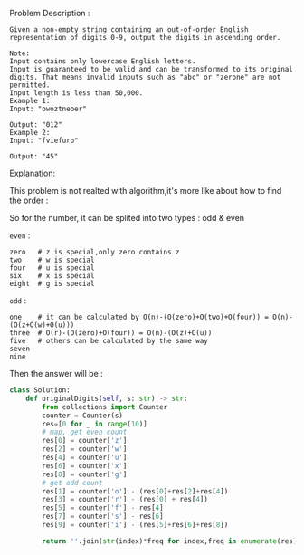 Problem Description : 

```
Given a non-empty string containing an out-of-order English representation of digits 0-9, output the digits in ascending order.

Note:
Input contains only lowercase English letters.
Input is guaranteed to be valid and can be transformed to its original digits. That means invalid inputs such as "abc" or "zerone" are not permitted.
Input length is less than 50,000.
Example 1:
Input: "owoztneoer"

Output: "012"
Example 2:
Input: "fviefuro"

Output: "45"

```

Explanation: 

This problem is not realted with algorithm,it's more like about how to find the order :

So for the number, it can be splited into two types : odd & even

`even` :

```
zero   # z is special,only zero contains z
two    # w is special
four   # u is special
six    # x is special
eight  # g is special
```

`odd` :

```
one    # it can be calculated by O(n)-(O(zero)+O(two)+O(four)) = O(n)-(O(z+O(w)+O(u)))
three  # O(r)-(O(zero)+O(four)) = O(n)-(O(z)+O(u))
five   # others can be calculated by the same way
seven
nine
```

Then the answer will be :

```Python
class Solution:
    def originalDigits(self, s: str) -> str:
        from collections import Counter
        counter = Counter(s)
        res=[0 for _ in range(10)] 
        # map, get even count
        res[0] = counter['z']
        res[2] = counter['w']
        res[4] = counter['u']
        res[6] = counter['x']
        res[8] = counter['g']
        # get odd count
        res[1] = counter['o'] - (res[0]+res[2]+res[4])
        res[3] = counter['r'] - (res[0] + res[4])
        res[5] = counter['f'] - res[4]
        res[7] = counter['s'] - res[6]
        res[9] = counter['i'] - (res[5]+res[6]+res[8])

        return ''.join(str(index)*freq for index,freq in enumerate(res))

```